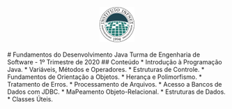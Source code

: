 <center><img src="imagens/logo_infnet.png" alt="Logo" width="80" height="80"></center>
<br />
# Fundamentos do Desenvolvimento Java
Turma de Engenharia de Software - 1º Trimestre de 2020
## Conteúdo
* Introdução à Programação Java.
* Variáveis, Métodos e Operadores.
* Estruturas de Controle.
* Fundamentos de Orientação a Objetos.
* Herança e Polimorfismo.
* Tratamento de Erros.
* Processamento de Arquivos.
* Acesso a Bancos de Dados com JDBC.
* MaPeamento Objeto-Relacional.
* Estruturas de Dados.
* Classes Úteis.
